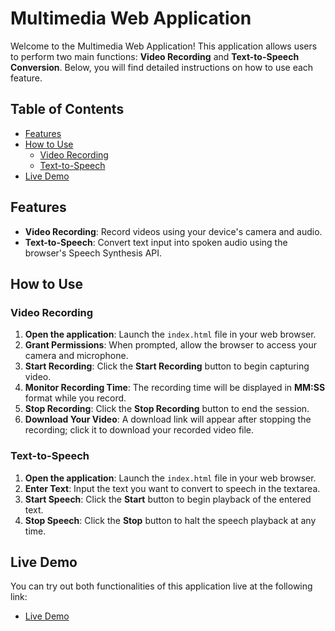 # Multimedia Web Application

Welcome to the Multimedia Web Application! This application allows users to perform two main functions: **Video Recording** and **Text-to-Speech Conversion**. Below, you will find detailed instructions on how to use each feature.

## Table of Contents
- [Features](#features)
- [How to Use](#how-to-use)
  - [Video Recording](#video-recording)
  - [Text-to-Speech](#text-to-speech)
- [Live Demo](#live-demo)

## Features
- **Video Recording**: Record videos using your device's camera and audio.
- **Text-to-Speech**: Convert text input into spoken audio using the browser's Speech Synthesis API.

## How to Use

### Video Recording

1. **Open the application**: Launch the `index.html` file in your web browser.
2. **Grant Permissions**: When prompted, allow the browser to access your camera and microphone.
3. **Start Recording**: Click the **Start Recording** button to begin capturing video.
4. **Monitor Recording Time**: The recording time will be displayed in **MM:SS** format while you record.
5. **Stop Recording**: Click the **Stop Recording** button to end the session.
6. **Download Your Video**: A download link will appear after stopping the recording; click it to download your recorded video file.

### Text-to-Speech

1. **Open the application**: Launch the `index.html` file in your web browser.
2. **Enter Text**: Input the text you want to convert to speech in the textarea.
3. **Start Speech**: Click the **Start** button to begin playback of the entered text.
4. **Stop Speech**: Click the **Stop** button to halt the speech playback at any time.

## Live Demo
You can try out both functionalities of this application live at the following link:
- [Live Demo](https://live-stream-and-text-to-speac-js.netlify.app/)

